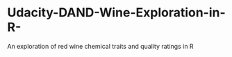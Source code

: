 # Udacity-DAND-Wine-Exploration-in-R-
An exploration of red wine chemical traits and quality ratings in R 
